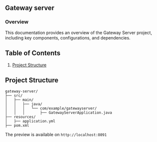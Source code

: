 ## Gateway server
### Overview
This documentation provides an overview of the Gateway Server project, including key components, configurations, and dependencies.

## Table of Contents

1. [Project Structure](#project-structure)

## Project Structure <a name="project-structure"></a>

```plaintext
gateway-server/
├── src/
│   ├── main/
│   │   ├── java/
│   │   │   └── com/example/gatewayserver/
│   │   │       ├── GatewayServerApplication.java
├── resources/
│   ├── application.yml
├── pom.xml
```

The preview is available on ```http://localhost:8091```

